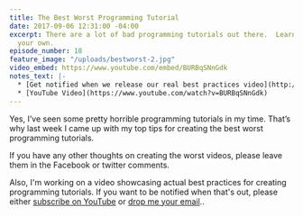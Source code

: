 ```yaml
---
title: The Best Worst Programming Tutorial
date: 2017-09-06 12:31:00 -04:00
excerpt: There are a lot of bad programming tutorials out there.  Learn how to create
  your own.
episode_number: 18
feature_image: "/uploads/bestworst-2.jpg"
video_embed: https://www.youtube.com/embed/BURBqSNnGdk
notes_text: |-
  * [Get notified when we release our real best practices video](http://notify.codepop.com/best-programming-tutorials)
  * [YouTube Video](https://www.youtube.com/watch?v=BURBqSNnGdk)
---
```


Yes, I’ve seen some pretty horrible programming tutorials in my time.  That’s why last week I came up with my top tips for creating the best worst programming tutorials.  

If you have any other thoughts on creating the worst videos, please leave them in the Facebook or twitter comments.  

Also, I'm working on a video showcasing actual best practices for creating programming tutorials.  If you want to be notified when that's out, please either [subscribe on YouTube](https://www.youtube.com/c/OpenSourceCraft) or [drop me your email](http://notify.codepop.com/best-programming-tutorials)..
